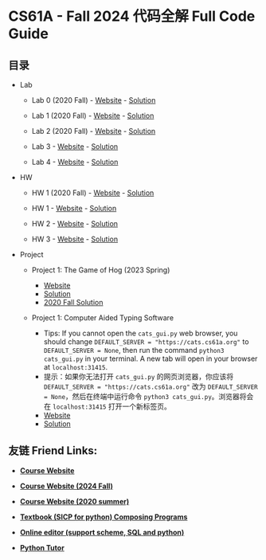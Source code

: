 # CS61A - Fall 2024 代码全解 Full Code Guide

## 目录

- Lab
  - Lab 0 (2020 Fall) - [Website](https://web.archive.org/web/20201111145450/https://cs61a.org/lab/lab00/) - [Solution](Lab/2020Fall/lab00)

  - Lab 1 (2020 Fall) - [Website](https://web.archive.org/web/20201130111318/https://cs61a.org/lab/lab01/) - [Solution](Lab/2020Fall/lab01)

  - Lab 2 (2020 Fall) - [Website](https://web.archive.org/web/20201219202517/https://cs61a.org/lab/lab02/) - [Solution](Lab/2020Fall/lab02)

  - Lab 3 - [Website](https://insideempire.github.io/CS61A-Website-Archive/lab/lab03/index.html) - [Solution](Lab/lab04/)

  - Lab 4 - [Website](https://insideempire.github.io/CS61A-Website-Archive/lab/lab04/index.html) - [Solution](Lab/lab04/)

- HW
  - HW 1 (2020 Fall) - [Website](https://cs61a.org/hw/hw01/) - [Solution](HW/2020Fall/hw01)

  - HW 1 - [Website](https://insideempire.github.io/CS61A-Website-Archive/hw/hw01/index.html) - [Solution](HW/hw01/)

  - HW 2 - [Website](https://insideempire.github.io/CS61A-Website-Archive/hw/hw02/index.html) - [Solution](HW/hw02/)

  - HW 3 - [Website](https://insideempire.github.io/CS61A-Website-Archive/hw/hw03/index.html) - [Solution](HW/hw03/)

- Project
  - Project 1: The Game of Hog (2023 Spring)
    - [Website](https://web.archive.org/web/20230314030325/https://cs61a.org/proj/hog/#problem-2-2-pt)
    - [Solution](Projects/2023Spring/hog)
    - [2020 Fall Solution](https://github.com/PKUFlyingPig/CS61A/blob/master/projects/hog/hog.py)

  - Project 1: Computer Aided Typing Software
    - Tips: If you cannot open the `cats_gui.py` web browser, you should change `DEFAULT_SERVER = "https://cats.cs61a.org"` to `DEFAULT_SERVER = None`, then run the command `python3 cats_gui.py` in your terminal. A new tab will open in your browser at `localhost:31415`.
    - 提示：如果你无法打开 `cats_gui.py` 的网页浏览器，你应该将 `DEFAULT_SERVER = "https://cats.cs61a.org"` 改为 `DEFAULT_SERVER = None`，然后在终端中运行命令 `python3 cats_gui.py`。浏览器将会在 `localhost:31415` 打开一个新标签页。
    - [Website](https://insideempire.github.io/CS61A-Website-Archive/proj/cats/index.html)
    - [Solution](Projects/cats)

## 友链 Friend Links:

- **[Course Website](https://cs61a.org)**

- **[Course Website (2024 Fall)](https://insideempire.github.io/CS61A-Website-Archive/)**

- **[Course Website (2020 summer)](https://web.archive.org/web/20201219202517/https://cs61a.org/)**

- **[Textbook (SICP for python) Composing Programs](https://www.composingprograms.com)**

- **[Online editor (support scheme, SQL and python)](https://code.cs61a.org)**

- **[Python Tutor](https://web.archive.org/web/20201213124038/https://tutor.cs61a.org/)**